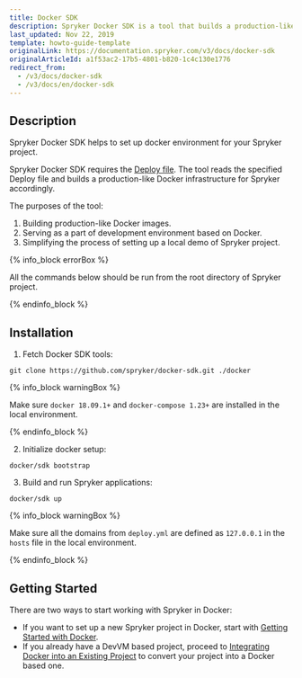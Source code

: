 ```yaml
---
title: Docker SDK
description: Spryker Docker SDK is a tool that builds a production-like Docker infrustructure for Spryker.
last_updated: Nov 22, 2019
template: howto-guide-template
originalLink: https://documentation.spryker.com/v3/docs/docker-sdk
originalArticleId: a1f53ac2-17b5-4801-b820-1c4c130e1776
redirect_from:
  - /v3/docs/docker-sdk
  - /v3/docs/en/docker-sdk
---
```


## Description

Spryker Docker SDK helps to set up docker environment for your Spryker project.

Spryker Docker SDK requires the [Deploy file](/docs/scos/dev/docker-sdk/{{page.version}}/deploy-file-reference-1.0.html). The tool reads the specified Deploy file and builds a production-like Docker infrastructure for Spryker accordingly.

The purposes of the tool:

1. Building production-like Docker images.
2. Serving as a part of development environment based on Docker.
3. Simplifying the process of setting up a local demo of Spryker project.

{% info_block errorBox %}

All the commands below should be run from the root directory of Spryker project.

{% endinfo_block %}

## Installation

1. Fetch Docker SDK tools:
```shell
git clone https://github.com/spryker/docker-sdk.git ./docker
```

{% info_block warningBox %}

Make sure `docker 18.09.1+` and `docker-compose 1.23+` are installed in the local environment.

{% endinfo_block %}

2. Initialize docker setup:
 ```shell
docker/sdk bootstrap
```
3. Build and run Spryker applications:
```shell
docker/sdk up
```

{% info_block warningBox %}

Make sure all the domains from `deploy.yml` are defined as `127.0.0.1` in the `hosts` file in the local environment.

{% endinfo_block %}

## Getting Started

There are two ways to start working with Spryker in Docker:

* If you want to set up a new Spryker project in Docker, start with [Getting Started with Docker](https://docs.spryker.com/docs/scos/dev/setup/installing-spryker-with-docker/installing-spryker-with-docker.html).
* If you already have a DevVM based project, proceed to [Integrating Docker into an Existing Project](https://docs.spryker.com/docs/scos/dev/setup/installing-spryker-with-docker/installing-spryker-with-docker.html) to convert your project into a Docker based one.

<!-- Last review date: Aug 06, 2019by Mike Kalinin, Andrii Tserkovnyi -->
